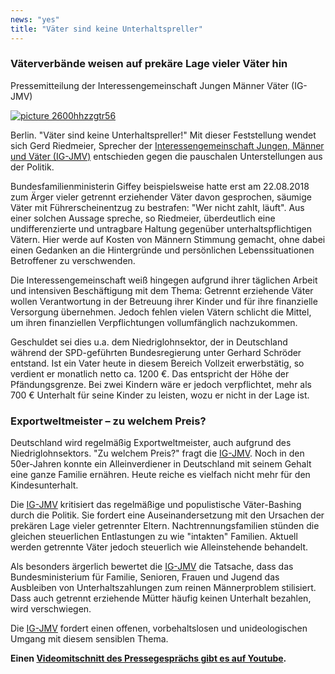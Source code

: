 ```yaml
---
news: "yes"
title: "Väter sind keine Unterhaltspreller"
---
```


<h3>Väterverbände weisen auf prekäre Lage vieler Väter hin</h3>
<p>Pressemitteilung der Interessengemeinschaft Jungen Männer Väter (IG-JMV)</p>
<p><a href="index.php?option=com_content&amp;view=article&amp;id=1094:vaeter-sind-keine-unterhaltspreller&amp;catid=25"><img style="max-width: 100%" src="https://www.cuncti.net/images/picture-2600hhzzgtr56.jpg" alt="picture 2600hhzzgtr56" /></a></p>
<p>Berlin. "Väter sind keine Unterhaltspreller!" Mit dieser Feststellung wendet sich Gerd Riedmeier, Sprecher der <a href="https://www.ig-jungen-maenner-vaeter.de/">Interessengemeinschaft Jungen, Männer und Väter (IG-JMV)</a> entschieden gegen die pauschalen Unterstellungen aus der Politik.
</p>
<!--more-->
<p>Bundesfamilienministerin Giffey beispielsweise hatte erst am 22.08.2018 zum Ärger vieler getrennt erziehender Väter davon gesprochen, säumige Väter mit Führerscheinentzug zu bestrafen: "Wer nicht zahlt, läuft". Aus einer solchen Aussage spreche, so Riedmeier, überdeutlich eine undifferenzierte und untragbare Haltung gegenüber unterhaltspflichtigen Vätern. Hier werde auf Kosten von Männern Stimmung gemacht, ohne dabei einen Gedanken an die Hintergründe und persönlichen Lebenssituationen Betroffener zu verschwenden.&nbsp;</p>
<p>Die Interessengemeinschaft weiß hingegen aufgrund ihrer täglichen Arbeit und intensiven Beschäftigung mit dem Thema: Getrennt erziehende Väter wollen Verantwortung in der Betreuung ihrer Kinder und für ihre finanzielle Versorgung übernehmen. Jedoch fehlen vielen Vätern schlicht die Mittel, um ihren finanziellen Verpflichtungen vollumfänglich nachzukommen.</p>
<p>Geschuldet sei dies u.a. dem Niedriglohnsektor, der in Deutschland während der SPD-geführten Bundesregierung unter Gerhard Schröder entstand. Ist ein Vater heute in diesem Bereich Vollzeit erwerbstätig, so verdient er monatlich netto ca. 1200 €. Das entspricht der Höhe der Pfändungsgrenze. Bei zwei Kindern wäre er jedoch verpflichtet, mehr als 700 € Unterhalt für seine Kinder zu leisten, wozu er nicht in der Lage ist.</p>
<h3>Exportweltmeister – zu welchem Preis?</h3>
<p>Deutschland wird regelmäßig Exportweltmeister, auch aufgrund des Niedriglohnsektors. "Zu welchem Preis?" fragt die <a href="https://www.ig-jungen-maenner-vaeter.de/">IG-JMV</a>. Noch in den 50er-Jahren konnte ein Alleinverdiener in Deutschland mit seinem Gehalt eine ganze Familie ernähren. Heute reiche es vielfach nicht mehr für den Kindesunterhalt.</p>
<p>Die <a href="https://www.ig-jungen-maenner-vaeter.de/">IG-JMV</a> kritisiert das regelmäßige und populistische Väter-Bashing durch die Politik. Sie fordert eine Auseinandersetzung mit den Ursachen der prekären Lage vieler getrennter Eltern. Nachtrennungsfamilien stünden die gleichen steuerlichen Entlastungen zu wie "intakten" Familien. Aktuell werden getrennte Väter jedoch steuerlich wie Alleinstehende behandelt.</p>
<p>Als besonders ärgerlich bewertet die <a href="https://www.ig-jungen-maenner-vaeter.de/">IG-JMV</a> die Tatsache, dass das Bundesministerium für Familie, Senioren, Frauen und Jugend das Ausbleiben von Unterhaltszahlungen zum reinen Männerproblem stilisiert. Dass auch getrennt erziehende Mütter häufig keinen Unterhalt bezahlen, wird verschwiegen.</p>
<p>Die <a href="https://www.ig-jungen-maenner-vaeter.de/">IG-JMV</a> fordert einen offenen, vorbehaltslosen und unideologischen Umgang mit diesem sensiblen Thema.&nbsp;</p>
<p><strong>Einen <a href="https://youtu.be/TSsllOGw8uU">Videomitschnitt des Pressegesprächs gibt es auf Youtube</a>.</strong></p>
